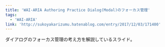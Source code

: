 ```yaml
---
title: 'WAI-ARIA Authoring Practice Dialog(Modal)のフォーカス管理'
tags:
  - 'WAI-ARIA'
link: 'http://sukoyakarizumu.hatenablog.com/entry/2017/12/03/171400'
---
```


ダイアログのフォーカス管理の考え方を解説しているスライド。
